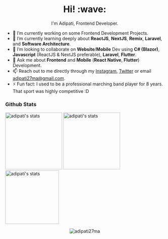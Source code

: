 <h1 align='center'> Hi! :wave:</h1>
<p align='center'>
I'm Adipati, Frontend Developer.
</p>

- 🔭 I’m currently working on some Frontend Development Projects.
- 🌱 I’m currently learning deeply about **ReactJS**, **NextJS**, **Remix**, **Laravel**, and **Software Architecture**.
- 👯 I’m looking to collaborate on **Website**/**Mobile** Dev using **C# (Blazor)**, **Javascript** (ReactJS & NextJS preferable), **Laravel**, **Flutter**.
- 💬 Ask me about **Frontend** and **Mobile** (**React Native**, **Flutter**) Development.
- 📫 Reach out to me directly through my [Instagram](https://instagram.com/adipati27ma), [Twitter](https://twitter.com/adi_loc30) or email adipati27ma@gmail.com.
- ⚡ Fun fact: I used to be a professional marching band player for 8 years. That sport was highly competitive :D

### Github Stats
<!-- comments -->
<!-- 
<img src="https://github-readme-stats.vercel.app/api?username=adipati27ma&show_icons=true&&count_private=true&include_all_commits=true&custom_title=My%20stats%20around%20here&title_color=1a4bed&text_color=000000&icon_color=1A4BED&locale=">
<img  src="https://github-readme-stats.vercel.app/api/top-langs/?username=adipati27ma&layout=compact&title_color=1a4bed&text_color=000000&icon_color=FF6C00&locale=" alt="adipati27ma" />
-->

<span>
  <img height="180" src="https://github-readme-stats.vercel.app/api?username=adipati27ma&theme=default&show_icons=true&hide_border=true&count_private=true&custom_title=My%20stats%20around%20here" alt="adipati's stats" />
  <img height="180" src="https://github-readme-stats.vercel.app/api/top-langs/?username=adipati27ma&theme=default&show_icons=true&hide_border=true&layout=compact" alt="adipati's stats" />
</span>
<img height="170" src="https://github-readme-streak-stats.herokuapp.com/?user=adipati27ma&theme=default&hide_border=true" alt="adipati's stats" />
<!-- ![adipati27ma's Stats](https://github-readme-stats.vercel.app/api?username=adipati27ma&theme=default&show_icons=true&hide_border=true&count_private=true&custom_title=My%20stats%20around%20here)
![adipati27ma's Top Languages](https://github-readme-stats.vercel.app/api/top-langs/?username=adipati27ma&theme=default&show_icons=true&hide_border=true&layout=compact)
![adipati27ma's Streak](https://github-readme-streak-stats.herokuapp.com/?user=adipati27ma&theme=default&hide_border=true)
-->
<!-- <img height="120" alt="Thanks for visiting my profile" width="100%" src="https://github.com/dibyendu415/dibyendu415/blob/master/marquee.svg" /> -->

<p align="center"> <img src="https://komarev.com/ghpvc/?username=adipati27ma&color=blue&style=flat-square" alt="adipati27ma" /> </p>
